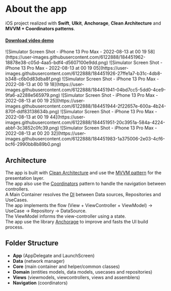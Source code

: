 <h1>About the app</h1>

iOS project realized with **Swift**, **UIkit**, **Anchorage**, **Clean Architecture** and **MVVM + Coordinators patterns**.<br>
<h4><a href="https://user-images.githubusercontent.com/6122888/178473870-25b8bb45-85a9-4044-b445-02caddca11e2.mov" target="_blank">Download video demo</a><br></h4>
<p float="center">
![Simulator Screen Shot - iPhone 13 Pro Max - 2022-08-13 at 00 19 58](https://user-images.githubusercontent.com/6122888/184451962-18878e38-c05d-4aa5-bdf4-d5607100e9dd.png)
![Simulator Screen Shot - iPhone 13 Pro Max - 2022-08-13 at 00 19 05](https://user-images.githubusercontent.com/6122888/184451926-27ffe1a7-b31c-4db8-b348-c6b0d83dba8f.png)
![Simulator Screen Shot - iPhone 13 Pro Max - 2022-08-13 at 00 19 18](https://user-images.githubusercontent.com/6122888/184451941-04bd7cc5-5dd0-4ce9-9fa6-a2288e565979.png)
![Simulator Screen Shot - iPhone 13 Pro Max - 2022-08-13 at 00 19 25](https://user-images.githubusercontent.com/6122888/184451944-2f22657e-600a-4b24-870f-ddf83138634b.png)
![Simulator Screen Shot - iPhone 13 Pro Max - 2022-08-13 at 00 19 44](https://user-images.githubusercontent.com/6122888/184451951-20c3951a-584a-4224-abbf-3c3852c0fc39.png)
![Simulator Screen Shot - iPhone 13 Pro Max - 2022-08-13 at 00 20 32](https://user-images.githubusercontent.com/6122888/184451983-1a375006-2e03-4cf6-bcf6-2990bb8b89b0.png)


</p>


## Architecture

The app is built with <a href="https://tech.olx.com/clean-architecture-and-mvvm-on-ios-c9d167d9f5b3" target="_blank">Clean Architecture</a> and use the <a href="https://it.wikipedia.org/wiki/Model-view-viewmodel" target="_blank">MVVM pattern</a> for the presentation layer.
<br>The app also use the <a href="https://betterprogramming.pub/leverage-the-coordinator-design-pattern-in-swift-5-cd5bb9e78e12" target="_blank">Coordinators</a> pattern to handle the navigation between controllers.
<br>A Main Container resolves the <a href="https://en.wikipedia.org/wiki/Dependency_injection">DI</a> between Data sources, Repositories and UseCases.
<br>The app implements the flow (View + ViewController + ViewModel) -> UseCase -> Repository -> DataSource. 
<br>The ViewModel informs the view-controller using a state. 
<br>The app use the library <a href="https://github.com/Rightpoint/Anchorage" target="_blank">Anchorage</a> to improve and fasts the UI build process. 

## Folder Structure

* **App** (AppDelegate and LaunchScreen)
* **Data** (network manager)
* **Core** (main container and helper/common classes)
* **Domain** (entities models, data models, usecases and repositories)
* **Views** (viewmodels, viewcontrollers, views and assemblers)
* **Navigation** (coordinators)

[product-screenshot]: images/devices.jpeg
